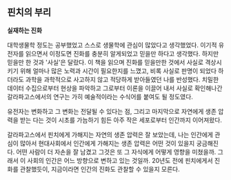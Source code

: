 ## 핀치의 부리

**실재하는 진화**

대학생물학 정도는 공부했었고 스스로 생물학에 관심이 많았다고 생각했었다. 이기적 유전자를 읽으면서 이정도면 진화를 충분히 알게되었고 믿을만 하다고 생각했다.
하지만 믿을만 한 것과 '사실'은 달랐다. 이 책을 읽으며 진화를 믿을만한 것에서 사실로 격상시키기 위해 얼마나 많은 노력과 시간이 필요한지를 느꼈고, 비록 사실로 판명이 되었다 하더라도 과학을 과학적으로 사고하지 않고 적당하게 받아들였던 나를 반성했다.
치밀한 데이터 수집으로부터 현상을 파악하고 그로부터 이론을 이끌어 내서 사실로 확인해나간 갈라파고스에서의 연구는 가히 예술적이라는 수식어를 붙여도 될 정도였다.

유전자는 변화하고 그 변화는 전달될 수 있다는 점, 그리고 마지막으로 자연에게 생존 압력을 받는 다는 것이 시초를 가늠하기 힘든 아주 작은 세포로부터 인간까지 이어져왔다.

갈라파고스에서 핀치에게 가해지는 자연의 생존 압력은 잘 보았는데, 나는 인간에게 관심이 많아서 현대사회에서 인간에게 가해지는 생존 압력은 어떤 것이 있을지 궁금해진다. 어떤 사람이 더 자손을 잘 남겼고 그것은 또 그 자식에게 어떻게 영향을 미쳤을까. 그래서 이 사회의 인간은 어느 방향으로 변하고 있는 것일까. 20년도 전에 핀치에게서 진화를 관찰했듯이, 지금이라면 인간의 진화도 관찰할 수 있을지 모른다.